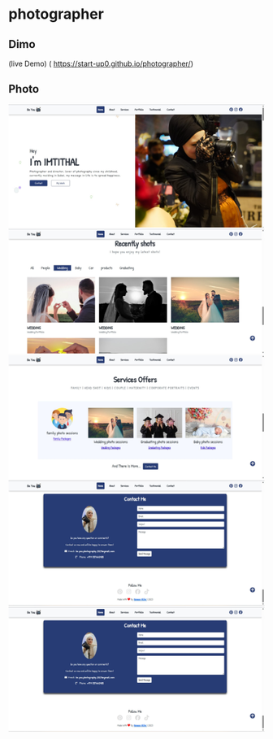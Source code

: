 # photographer

## Dimo
(live Demo) ( https://start-up0.github.io/photographer/)

## Photo
<div>
  <img src="https://github.com/start-up0/photographer/blob/main/dist/img/about/page1.jpg" wifth="300">
        <img src="dist/img/about/page2.jpg" wifth="300">
           <img src="https://github.com/start-up0/photographer/blob/main/dist/img/about/page3.jpg" wifth="300">
             <img src="  https://github.com/start-up0/photographer/blob/main/dist/img/about/page4.jpg" wifth="300">
                     <img src="dist/img/about/page4.jpg" wifth="300">


</div>


